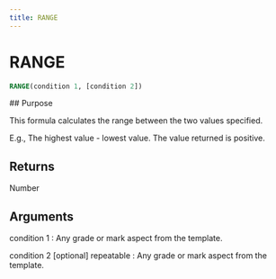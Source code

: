 ```yaml
---
title: RANGE
---
```


# RANGE

~~~ sql
RANGE(condition 1, [condition 2])
~~~

## Purpose

This formula calculates the range between the two values specified. 

E.g., The highest value - lowest value. The value returned is positive.

## Returns

Number

## Arguments

condition 1
: Any grade or mark aspect from the template.

condition 2 [optional] repeatable
: Any grade or mark aspect from the template.